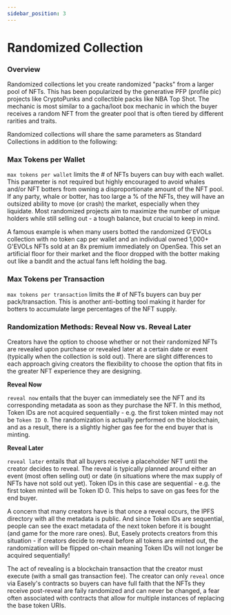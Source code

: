 ```yaml
---
sidebar_position: 3
---
```


# Randomized Collection

### Overview

Randomized collections let you create randomized "packs" from a larger pool of NFTs. This has been popularized by the generative PFP (profile pic) projects like CryptoPunks and collectible packs like NBA Top Shot. The mechanic is most similar to a gacha/loot box mechanic in which the buyer receives a random NFT from the greater pool that is often tiered by different rarities and traits. 

Randomized collections will share the same parameters as Standard Collections in addition to the following:

### Max Tokens per Wallet 

`max tokens per wallet` limits the # of NFTs buyers can buy with each wallet. This parameter is not required but highly encouraged to avoid whales and/or NFT botters from owning a disproportionate amount of the NFT pool. If any party, whale or botter, has too large a % of the NFTs, they will have an outsized ability to move (or crash) the market, especially when they liquidate. Most randomized projects aim to maximize the number of unique holders while still selling out - a tough balance, but crucial to keep in mind. 

A famous example is when many users botted the randomized G'EVOLs collection with no token cap per wallet and an individual owned 1,000+ G'EVOLs NFTs sold at an 8x premium immediately on OpenSea. This set an artificial floor for their market and the floor dropped with the botter making out like a bandit and the actual fans left holding the bag. 

### Max Tokens per Transaction

`max tokens per transaction` limits the # of NFTs buyers can buy per pack/transaction. This is another anti-botting tool making it harder for botters to accumulate large percentages of the NFT supply. 

### Randomization Methods: Reveal Now vs. Reveal Later

Creators have the option to choose whether or not their randomized NFTs are revealed upon purchase or revealed later at a certain date or event (typically when the collection is sold out). There are slight differences to each approach giving creators the flexibility to choose the option that fits in the greater NFT experience they are designing. 

**Reveal Now**

`reveal now` entails that the buyer can immediately see the NFT and its corresponding metadata as soon as they purchase the NFT. In this method, Token IDs are not acquired sequentially - e.g. the first token minted may not be `Token ID 0`. The randomization is actually performed on the blockchain, and as a result, there is a slightly higher gas fee for the end buyer that is minting. 

**Reveal Later**

`reveal later` entails that all buyers receive a placeholder NFT until the creator decides to reveal. The reveal is typically planned around either an event (most often selling out) or date (in situations where the max supply of NFTs have not sold out yet). Token IDs in this case are sequential - e.g. the first token minted will be Token ID 0. This helps to save on gas fees for the end buyer. 

A concern that many creators have is that once a reveal occurs, the IPFS directory with all the metadata is public. And since Token IDs are sequential, people can see the exact metadata of the next token before it is bought (and game for the more rare ones). But, Easely protects creators from this situation - if creators decide to reveal before all tokens are minted out, the randomization will be flipped on-chain meaning Token IDs will not longer be acquired sequentially!

The act of revealing is a blockchain transaction that the creator must execute (with a small gas transaction fee). The creator can only `reveal` once via Easely's contracts so buyers can have full faith that the NFTs they receive post-reveal are faily randomized and can never be changed, a fear often associated with contracts that allow for multiple instances of replacing the base token URIs.